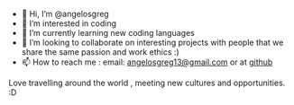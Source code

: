 - 👋 Hi, I’m @angelosgreg
- 👀 I’m interested in coding
- 🌱 I’m currently learning new coding languages
- 💞️ I’m looking to collaborate on interesting projects with people that we share the same passion and work ethics :)
- 📫 How to reach me : email: angelosgreg13@gmail.com or at [github](https://github.com/angelosgreg)

Love travelling around the world , meeting new cultures and opportunities. :D

<!---
angelosgreg/angelosgreg is a ✨ special ✨ repository because its `README.md` (this file) appears on your GitHub profile.
You can click the Preview link to take a look at your changes.
--->
